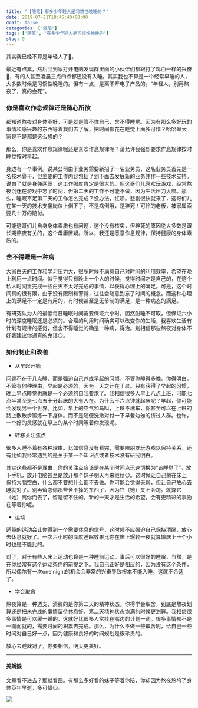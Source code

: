 ```yaml
---
title: "【随笔】有多少年轻人是习惯性晚睡的？"
date: 2019-07-21T18:45:40+08:00
draft: false
categories: ["随笔"]
tags: ["随笔", "有多少年轻人是习惯性晚睡的"]
slug: 9
---
```


 其实我已经不算是年轻人了🤭。

最近有点累，然后回到家打开电脑发现群里面的小伙伴们都跟打了鸡血一样的兴奋🤩，有的人甚至凌晨三点四点都还没有入睡。其实我也不算是一个经常早睡的人，大多数时候是习惯性晚睡的。但有一点，是离不开电子产品的。“年轻人，别再熬夜了，真的会死”。

### 你是喜欢作息规律还是随心所欲

都知道熬夜对身体不好，可是就是管不住自己，舍不得睡觉。因为有那么多好玩的事情和感兴趣的东西等着我们去了解，把时间都花在睡觉上面多可惜？哈哈😄大家是不是都是这么想的？

那么，你是喜欢作息规律呢还是喜欢作息规律呢？请允许我强烈要求作息规律按时睡觉按时早起。

身边有一个事例。说某公司由于业务需要新招了一名业务员，这名业务员首先是一名技术骨干，但主要的工作内容包括了到下面去发展新的业务并作一些技术支持。说白了就是身兼两职，这工作强度肯定是很大的。但这哥们儿喜欢玩游戏，经常熬夜沉迷在游戏中忘了时间，但第二天的工作不可能不做，因为生活压力大嘛。那么，睡眠不足第二天的工作怎么完成？没办法，扛呗。悲剧很快就来了，这哥们儿在某一天的技术支援岗位上倒下了。不是病倒哦，是猝死！可怜的老板，被家属索要几十万的赔付。

可能这哥们儿自身身体素质也有问题，这个没有核实，但猝死的原因绝大多数是跟长期熬夜有关的，这个毋庸置疑。所以，我还是愿意作息规律，保持健康的身体素质的。

### 舍不得睡是一种病

大家白天的工作和学习压力大，很多时候不满意自己对时间的利用效率，希望在晚上利用一点时间。似乎觉得只有晚上一个人的时候，觉得时间才是自己的，在这个私人时间里完成一些白天不太好完成的事情，以获得心理上的满足。可是，这个时间真的很有限，由于没有限制和警觉，往往会随意到忘了时间的概念。而这种心理上的满足不一定是有用的，有时候甚至是无节制的满足，是一种病态的满足。

有研究认为人的最低每日睡眠时间需要保证六小时，固然酣睡不可取，但保证六小时的深度睡眠还是必须的。合理的利用时间确实可以改变你的生活，我喜欢生活有计划有规律的感觉，但舍不得睡觉的确是一种病，得治。别相信那些熬夜对身体不好我建议你通宵的鬼话😏。

### 如何制止和改善

-  从早起开始

问题不在于几点睡，而是强迫自己养成早起的习惯，不管你睡得多晚。你得明白，不管有何种理由，早起是必须的，因为一天之计在于晨。只有获得了早起的习惯，晚上早点睡觉也就是一个必须的自我要求了。我相信很多人早上八点上班，可能七点半甚至是七点五十分起床的大有人在。为什么不六点钟就起床呢？早起，你可能会发现另一个世界。比如，早上的空气和鸟叫，上班不堵车，你甚至可以在上班的路上散散步锻炼一下身体。而不是随便洗漱对付一下早餐匆匆的挤过人群。也许，一个好的灵感就在早上的某个时间等着你发现呢。

-  转移关注焦点 

很多人睡不着有各种理由。比如信息没有看完，需要陪朋友玩游戏以保持关系，还有比如我经常遇到的是关于某一个知识点或者技术没有研究明白。

其实这些都不是理由，你的关注点应该是在某个时间点迅速切换为“该睡觉了”。放下手机，放开电脑甚至是放开那个妹子明天再来继续😏。这时候让自己躺在床上保持大脑空白，什么都不要想什么都不去做。你可能会觉得无聊，但让自己放心去睡就对了。别再留恋你那些舍不掉的东西了，因为它（她）又不会跑。就算它（她）离你而去了，留是留不住的。新的一天才是生活的希望，会有更精彩的事物在等着你呢。

- 运动

适量的运动会让你得到一个需要休息的信号，这时候不应强迫自己保持清醒，放心去休息就好了。一次六小时的深度睡眠效果比你在床上辗转一夜就算懒床上十个小时也是不能比的。

对了，对于有些人床上运动也算是一种睡前运动。事后可以很好的睡眠，当然，是在你经常有这个运动条件的前提之下。我自己正好是相反的，因为没有这个条件，所以偶尔有一次one night的机会会非常的兴奋导致根本不能入睡，这就不合适了。

- 学会取舍

熬夜算是一种透支，消费的是你第二天的精神状态。你得学会取舍，到底是熬夜划算还是把未完成的事情留待休息好，第二天精神状态饱满的时候更划算。我相信很多事情是可以缓一缓的，这就好比很多人常挂在嘴边的计划一词。很多事情都不是一蹴而就的，需要时间的积累去完成。那么，为什么不做一些取舍呢，给自己一些时间对自己好一点，因为健康和良好的时间规划是很珍贵的。



放心去睡就对了，你要相信，明天更美好。

---

#### 美娇娘

文章看不进去？那就看图。有那么多好看的妹子等着你陪，你却因为熬夜熬垮了身体英年早逝，多可惜😏。

![](https://img.dtz9.net/imgs/2019/07/f9f7bb12895c6d44.jpg)